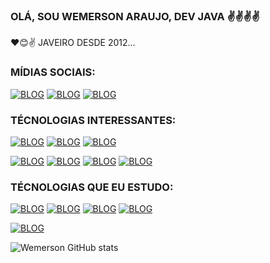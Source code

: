 ### OLÁ, SOU WEMERSON ARAUJO, DEV JAVA ✌️✌️✌️✌️

❤️😊✌️ JAVEIRO DESDE 2012...

### MÍDIAS SOCIAIS:
[![BLOG](https://img.shields.io/badge/Instagram-E4405F?style=for-the-badge&logo=instagram&logoColor=white)]()
[![BLOG](https://img.shields.io/badge/YouTube-FF0000?style=for-the-badge&logo=youtube&logoColor=white)]()
[![BLOG](https://img.shields.io/badge/Facebook-1877F2?style=for-the-badge&logo=facebook&logoColor=white)]()

### TÉCNOLOGIAS INTERESSANTES:
[![BLOG](https://img.shields.io/badge/HTML-239120?style=for-the-badge&logo=html5&logoColor=white)]()
[![BLOG](https://img.shields.io/badge/CSS-239120?&style=for-the-badge&logo=css3&logoColor=white)]()
[![BLOG](https://img.shields.io/badge/JavaScript-F7DF1E?style=for-the-badge&logo=javascript&logoColor=black)]()

[![BLOG](https://img.shields.io/badge/React-20232A?style=for-the-badge&logo=react&logoColor=61DAFB)]()
[![BLOG](https://img.shields.io/badge/Vue.js-35495E?style=for-the-badge&logo=vue.js&logoColor=4FC08D)]()
[![BLOG](https://img.shields.io/badge/Angular-DD0031?style=for-the-badge&logo=angular&logoColor=white)]()
[![BLOG](https://img.shields.io/badge/Bootstrap-563D7C?style=for-the-badge&logo=bootstrap&logoColor=white)]()

### TÉCNOLOGIAS QUE EU ESTUDO:
[![BLOG](https://img.shields.io/badge/Java-ED8B00?style=for-the-badge&logo=java&logoColor=white)]()
[![BLOG](https://img.shields.io/badge/Spring-6DB33F?style=for-the-badge&logo=spring&logoColor=white)]()
[![BLOG](https://img.shields.io/badge/Kotlin-0095D5?&style=for-the-badge&logo=kotlin&logoColor=white)]()
[![BLOG](https://img.shields.io/badge/Android-3DDC84?style=for-the-badge&logo=android&logoColor=white)]()

[![BLOG](	https://aleen42.github.io/badges/src/photoshop.svg)]()

![Wemerson GitHub stats](https://github-readme-stats.vercel.app/api?username=wemersontga&show_icons=true&theme=midnight-purple)
